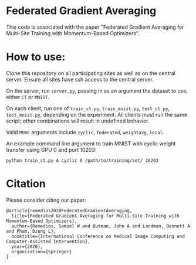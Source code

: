 # Federated Gradient Averaging
This code is associated with the paper "Federated Gradient Averaging for Multi-Site Training with Momentum-Based Optimizers".

# How to use:
Clone this repository on all participating sites as well as on the central server. Ensure all sites have ssh access to the central server.

On the server, run `server.py`, passing in as an argument the dataset to use, either `CT` or `MNIST`.

On each client, run one of `train_ct.py`, `train_mnist.py`, `test_ct.py`, `test_mnist.py`, depending on the experiment. All clients must run the same script; other combinations will result in undefined behavior.

Valid `MODE` arguments include `cyclic`, `federated`, `weightavg`, `local`.

An example command line argument to train MNIST with cyclic weight transfer using GPU 0 and port 10203:

`python train_ct.py A cyclic 0 /path/to/training/set/ 10203`

# Citation
Please consider citing our paper:
```
@article{remedios2020FederatedGradientAveraging,
  title={Federated Gradient Averaging for Multi-Site Training with Momentum-Based Optimizers},
  author={Remedios, Samuel W and Butman, John A and Landman, Bennett A and Pham, Dzung L},
  booktitle={International Conference on Medical Image Computing and Computer-Assisted Intervention},
  year={2020},
  organization={Springer}
}
```
